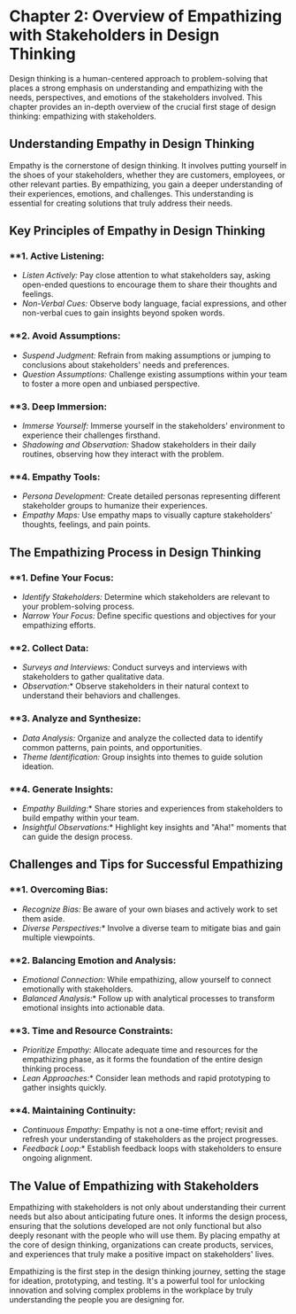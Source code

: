 Chapter 2: Overview of Empathizing with Stakeholders in Design Thinking
=======================================================================

Design thinking is a human-centered approach to problem-solving that places a strong emphasis on understanding and empathizing with the needs, perspectives, and emotions of the stakeholders involved. This chapter provides an in-depth overview of the crucial first stage of design thinking: empathizing with stakeholders.

**Understanding Empathy in Design Thinking**
--------------------------------------------

Empathy is the cornerstone of design thinking. It involves putting yourself in the shoes of your stakeholders, whether they are customers, employees, or other relevant parties. By empathizing, you gain a deeper understanding of their experiences, emotions, and challenges. This understanding is essential for creating solutions that truly address their needs.

**Key Principles of Empathy in Design Thinking**
------------------------------------------------

### \*\*1. **Active Listening:**

* *Listen Actively:* Pay close attention to what stakeholders say, asking open-ended questions to encourage them to share their thoughts and feelings.
* *Non-Verbal Cues:* Observe body language, facial expressions, and other non-verbal cues to gain insights beyond spoken words.

### \*\*2. **Avoid Assumptions:**

* *Suspend Judgment:* Refrain from making assumptions or jumping to conclusions about stakeholders' needs and preferences.
* *Question Assumptions:* Challenge existing assumptions within your team to foster a more open and unbiased perspective.

### \*\*3. **Deep Immersion:**

* *Immerse Yourself:* Immerse yourself in the stakeholders' environment to experience their challenges firsthand.
* *Shadowing and Observation:* Shadow stakeholders in their daily routines, observing how they interact with the problem.

### \*\*4. **Empathy Tools:**

* *Persona Development:* Create detailed personas representing different stakeholder groups to humanize their experiences.
* *Empathy Maps:* Use empathy maps to visually capture stakeholders' thoughts, feelings, and pain points.

**The Empathizing Process in Design Thinking**
----------------------------------------------

### \*\*1. **Define Your Focus:**

* *Identify Stakeholders:* Determine which stakeholders are relevant to your problem-solving process.
* *Narrow Your Focus:* Define specific questions and objectives for your empathizing efforts.

### \*\*2. **Collect Data:**

* *Surveys and Interviews:* Conduct surveys and interviews with stakeholders to gather qualitative data.
* *Observation:*\* Observe stakeholders in their natural context to understand their behaviors and challenges.

### \*\*3. **Analyze and Synthesize:**

* *Data Analysis:* Organize and analyze the collected data to identify common patterns, pain points, and opportunities.
* *Theme Identification:* Group insights into themes to guide solution ideation.

### \*\*4. **Generate Insights:**

* *Empathy Building:*\* Share stories and experiences from stakeholders to build empathy within your team.
* *Insightful Observations:*\* Highlight key insights and "Aha!" moments that can guide the design process.

**Challenges and Tips for Successful Empathizing**
--------------------------------------------------

### \*\*1. **Overcoming Bias:**

* *Recognize Bias:* Be aware of your own biases and actively work to set them aside.
* *Diverse Perspectives:*\* Involve a diverse team to mitigate bias and gain multiple viewpoints.

### \*\*2. **Balancing Emotion and Analysis:**

* *Emotional Connection:* While empathizing, allow yourself to connect emotionally with stakeholders.
* *Balanced Analysis:*\* Follow up with analytical processes to transform emotional insights into actionable data.

### \*\*3. **Time and Resource Constraints:**

* *Prioritize Empathy:* Allocate adequate time and resources for the empathizing phase, as it forms the foundation of the entire design thinking process.
* *Lean Approaches:*\* Consider lean methods and rapid prototyping to gather insights quickly.

### \*\*4. **Maintaining Continuity:**

* *Continuous Empathy:* Empathy is not a one-time effort; revisit and refresh your understanding of stakeholders as the project progresses.
* *Feedback Loop:*\* Establish feedback loops with stakeholders to ensure ongoing alignment.

**The Value of Empathizing with Stakeholders**
----------------------------------------------

Empathizing with stakeholders is not only about understanding their current needs but also about anticipating future ones. It informs the design process, ensuring that the solutions developed are not only functional but also deeply resonant with the people who will use them. By placing empathy at the core of design thinking, organizations can create products, services, and experiences that truly make a positive impact on stakeholders' lives.

Empathizing is the first step in the design thinking journey, setting the stage for ideation, prototyping, and testing. It's a powerful tool for unlocking innovation and solving complex problems in the workplace by truly understanding the people you are designing for.
